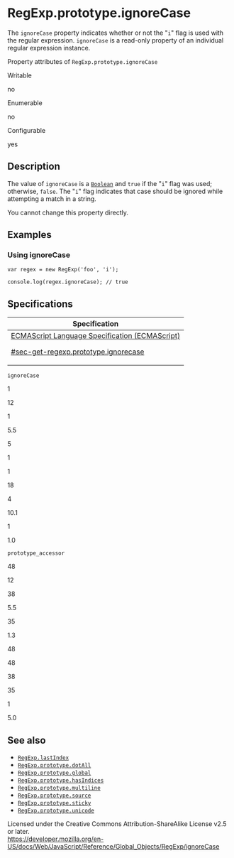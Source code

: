 # RegExp.prototype.ignoreCase

The `ignoreCase` property indicates whether or not the "`i`" flag is used with the regular expression. `ignoreCase` is a read-only property of an individual regular expression instance.

Property attributes of `RegExp.prototype.ignoreCase`

Writable

no

Enumerable

no

Configurable

yes

## Description

The value of `ignoreCase` is a [`Boolean`](../boolean) and `true` if the "`i`" flag was used; otherwise, `false`. The "`i`" flag indicates that case should be ignored while attempting a match in a string.

You cannot change this property directly.

## Examples

### Using ignoreCase

    var regex = new RegExp('foo', 'i');

    console.log(regex.ignoreCase); // true

## Specifications

<table><thead><tr class="header"><th>Specification</th></tr></thead><tbody><tr class="odd"><td><a href="https://tc39.es/ecma262/#sec-get-regexp.prototype.ignorecase">ECMAScript Language Specification (ECMAScript) 
<br/>

<span class="small">#sec-get-regexp.prototype.ignorecase</span></a></td></tr></tbody></table>

`ignoreCase`

1

12

1

5.5

5

1

1

18

4

10.1

1

1.0

`prototype_accessor`

48

12

38

5.5

35

1.3

48

48

38

35

1

5.0

## See also

-   [`RegExp.lastIndex`](lastindex)
-   [`RegExp.prototype.dotAll`](dotall)
-   [`RegExp.prototype.global`](global)
-   [`RegExp.prototype.hasIndices`](hasindices)
-   [`RegExp.prototype.multiline`](multiline)
-   [`RegExp.prototype.source`](source)
-   [`RegExp.prototype.sticky`](sticky)
-   [`RegExp.prototype.unicode`](unicode)

 
Licensed under the Creative Commons Attribution-ShareAlike License v2.5 or later.  
<a href="https://developer.mozilla.org/en-US/docs/Web/JavaScript/Reference/Global_Objects/RegExp/ignoreCase" class="_attribution-link">https://developer.mozilla.org/en-US/docs/Web/JavaScript/Reference/Global_Objects/RegExp/ignoreCase</a>

